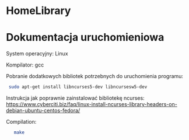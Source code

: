 # HomeLibrary

# Dokumentacja uruchomieniowa
System operacyjny: Linux

Kompilator: gcc

Pobranie dodatkowych bibliotek potrzebnych do uruchomienia programu:

```bash
 sudo apt-get install libncurses5-dev libncursesw5-dev
```
Instrukcja jak poprawnie zainstalować bibliotekę ncurses:
 https://www.cyberciti.biz/faq/linux-install-ncurses-library-headers-on-debian-ubuntu-centos-fedora/

Compilation:

 ```bash
    make
```

 
